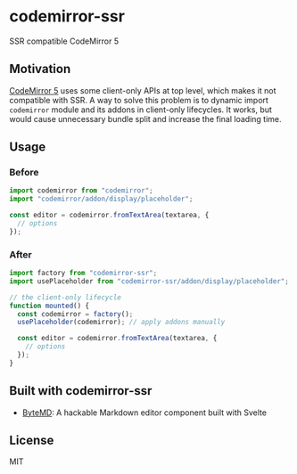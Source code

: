 # codemirror-ssr

SSR compatible CodeMirror 5

## Motivation

[CodeMirror 5](https://github.com/codemirror/CodeMirror) uses some client-only APIs at top level, which makes it not compatible with SSR. A way to solve this problem is to dynamic import `codemirror` module and its addons in client-only lifecycles. It works, but would cause unnecessary bundle split and increase the final loading time.

## Usage

### Before

```js
import codemirror from "codemirror";
import "codemirror/addon/display/placeholder";

const editor = codemirror.fromTextArea(textarea, {
  // options
});
```

### After

```js
import factory from "codemirror-ssr";
import usePlaceholder from "codemirror-ssr/addon/display/placeholder";

// the client-only lifecycle
function mounted() {
  const codemirror = factory();
  usePlaceholder(codemirror); // apply addons manually

  const editor = codemirror.fromTextArea(textarea, {
    // options
  });
}
```

## Built with codemirror-ssr

- [ByteMD](https://github.com/bytedance/bytemd): A hackable Markdown editor component built with Svelte

## License

MIT
